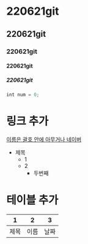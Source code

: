 # 220621git
## 220621git
### 220621git
#### 220621git
##### 220621git

```javascript
int num = 0;
```

# 링크 추가
[이름은 괄호 안에 아무거나 네이버](https://www.naver.com/)

* 제목
    * 1
    * 2
        * 두번째

# 테이블 추가
 1 | 2 | 3
---|---|---
제목|이름|날짜

